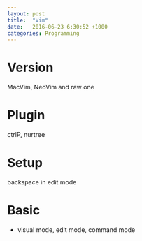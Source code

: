 ```yaml
---
layout: post
title:  "Vim"
date:   2016-06-23 6:30:52 +1000
categories: Programming
---
```

Version
==============
MacVim, NeoVim and raw one

Plugin
======
ctrlP, nurtree

Setup
=====
backspace in edit mode

Basic
=====
- visual mode, edit mode, command mode


